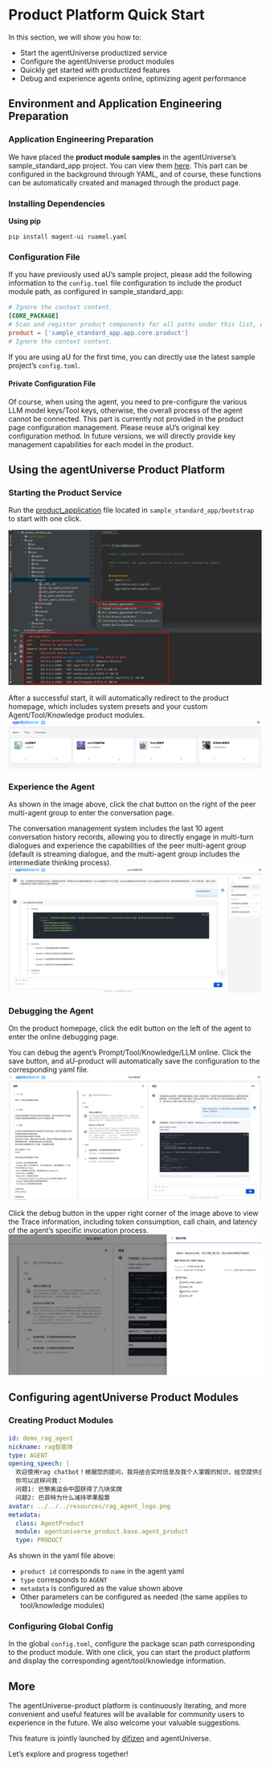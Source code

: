 # Product Platform Quick Start
In this section, we will show you how to:

* Start the agentUniverse productized service
* Configure the agentUniverse product modules
* Quickly get started with productized features
* Debug and experience agents online, optimizing agent performance

## Environment and Application Engineering Preparation
### Application Engineering Preparation
We have placed the **product module samples** in the agentUniverse’s sample_standard_app project. You can view them [here](../../../sample_standard_app/platform/difizen/product). This part can be configured in the background through YAML, and of course, these functions can be automatically created and managed through the product page.

### Installing Dependencies
**Using pip**
```shell
pip install magent-ui ruamel.yaml
```

### Configuration File
If you have previously used aU’s sample project, please add the following information to the `config.toml` file configuration to include the product module path, as configured in sample_standard_app:
```toml
# Ignore the context content.
[CORE_PACKAGE]
# Scan and register product components for all paths under this list, with priority over the default.
product = ['sample_standard_app.app.core.product']
# Ignore the context content.
```
If you are using aU for the first time, you can directly use the latest sample project’s `config.toml`.

#### Private Configuration File
Of course, when using the agent, you need to pre-configure the various LLM model keys/Tool keys, otherwise, the overall process of the agent cannot be connected. This part is currently not provided in the product page configuration management. Please reuse aU’s original key configuration method. In future versions, we will directly provide key management capabilities for each model in the product.


## Using the agentUniverse Product Platform
### Starting the Product Service
Run the [product_application](../../../sample_standard_app/boostrap/platform/product_application.py) file located in `sample_standard_app/bootstrap` to start with one click.

![img.png](../_picture/product_start.png)

After a successful start, it will automatically redirect to the product homepage, which includes system presets and your custom Agent/Tool/Knowledge product modules.
![agentuniverse_product_homepage](../_picture/agentuniverse_product_homepage.png)

### Experience the Agent
As shown in the image above, click the chat button on the right of the peer multi-agent group to enter the conversation page.

The conversation management system includes the last 10 agent conversation history records, allowing you to directly engage in multi-turn dialogues and experience the capabilities of the peer multi-agent group (default is streaming dialogue, and the multi-agent group includes the intermediate thinking process).
![agentuniverse_product_agent_chat](../_picture/agentuniverse_product_agent_chat.png)

### Debugging the Agent
On the product homepage, click the edit button on the left of the agent to enter the online debugging page.

You can debug the agent’s Prompt/Tool/Knowledge/LLM online. Click the save button, and aU-product will automatically save the configuration to the corresponding yaml file.
![agentuniverse_product_agent_editor](../_picture/agentuniverse_product_agent_editor.png)

Click the debug button in the upper right corner of the image above to view the Trace information, including token consumption, call chain, and latency of the agent’s specific invocation process.
![agentuniverse_product_agent_trace](../_picture/agentuniverse_product_agent_trace.png)

## Configuring agentUniverse Product Modules
### Creating Product Modules
```yaml
id: demo_rag_agent
nickname: rag智能体
type: AGENT
opening_speech: |
  欢迎使用rag chatbot！根据您的提问，我将结合实时信息及我个人掌握的知识，给您提供合理的解答。
  你可以这样问我：
  问题1: 巴黎奥运会中国获得了几块奖牌
  问题2: 巴菲特为什么减持苹果股票
avatar: ../../../resources/rag_agent_logo.png
metadata:
  class: AgentProduct
  module: agentuniverse_product.base.agent_product
  type: PRODUCT
```

As shown in the yaml file above:

- `product id` corresponds to `name` in the agent yaml
- `type` corresponds to `AGENT`
- `metadata` is configured as the value shown above
- Other parameters can be configured as needed (the same applies to tool/knowledge modules)

### Configuring Global Config
In the global `config.toml`, configure the package scan path corresponding to the product module. With one click, you can start the product platform and display the corresponding agent/tool/knowledge information.

## More
The agentUniverse-product platform is continuously iterating, and more convenient and useful features will be available for community users to experience in the future. We also welcome your valuable suggestions.

This feature is jointly launched by [difizen](https://github.com/difizen/magent) and agentUniverse.

Let’s explore and progress together!
